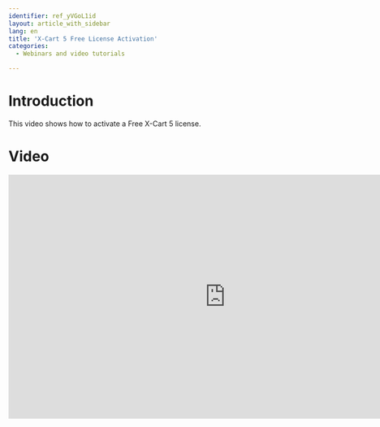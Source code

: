 ```yaml
---
identifier: ref_yVGoL1id
layout: article_with_sidebar
lang: en
title: 'X-Cart 5 Free License Activation'
categories:
  - Webinars and video tutorials

---
```



# Introduction

This video shows how to activate a Free X-Cart 5 license.

# Video

<iframe class="youtube-player" type="text/html" style="width: 853px; height: 480px" src="http://www.youtube.com/embed/MEncqXpJ8qc" frameborder="0"></iframe>